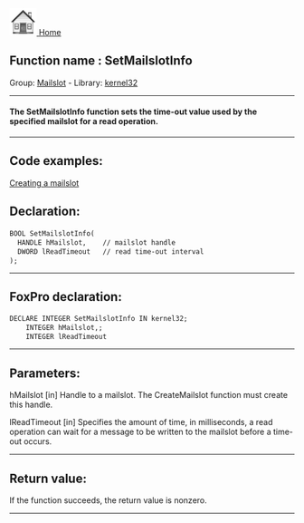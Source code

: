 [<img src="../../images/home.png"> Home ](https://github.com/VFPX/Win32API)  

## Function name : SetMailslotInfo
Group: [Mailslot](../../functions_group.md#Mailslot)  -  Library: [kernel32](../../../libraries.md#kernel32)  
***  


#### The SetMailslotInfo function sets the time-out value used by the specified mailslot for a read operation. 
***  


## Code examples:
[Creating a mailslot](../../samples/sample_267.md)  

## Declaration:
```foxpro  
BOOL SetMailslotInfo(
  HANDLE hMailslot,    // mailslot handle
  DWORD lReadTimeout   // read time-out interval
);  
```  
***  


## FoxPro declaration:
```foxpro  
DECLARE INTEGER SetMailslotInfo IN kernel32;
	INTEGER hMailslot,;
	INTEGER lReadTimeout  
```  
***  


## Parameters:
hMailslot 
[in] Handle to a mailslot. The CreateMailslot function must create this handle. 

lReadTimeout 
[in] Specifies the amount of time, in milliseconds, a read operation can wait for a message to be written to the mailslot before a time-out occurs.   
***  


## Return value:
If the function succeeds, the return value is nonzero.  
***  


